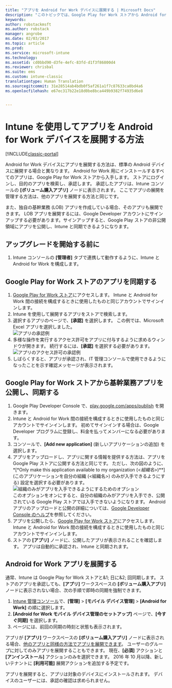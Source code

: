 ```yaml
---
title: "アプリを Android for Work デバイスに展開する | Microsoft Docs"
description: "このトピックでは、Google Play for Work ストアから Android for Work デバイスにアプリを同期してから展開します。"
keywords: 
author: robstackmsft
ms.author: robstack
manager: angrobe
ms.date: 02/03/2017
ms.topic: article
ms.prod: 
ms.service: microsoft-intune
ms.technology: 
ms.assetid: cd0bbd90-d3fe-4efc-83fd-d1f3f86800d4
ms.reviewer: chrisbal
ms.suite: ems
ms.custom: intune-classic
translationtype: Human Translation
ms.sourcegitcommit: 31e28514ab4bdb0f5af261a1f7c87633ca0bd4a6
ms.openlocfilehash: e67ec317b22e18d0be8bca449b9382f74935d6e8


---
```


# <a name="how-to-deploy-apps-to-android-for-work-devices-with-intune"></a>Intune を使用してアプリを Android for Work デバイスを展開する方法

[!INCLUDE[classic-portal](../includes/classic-portal.md)]

Android for Work デバイスにアプリを展開する方法は、標準の Android デバイスに展開する場合と異なります。 Android for Work 用にインストールするすべてのアプリは、Google Play for Work ストアから入手します。 ストアにログインし、目的のアプリを検索し、承認します。
承認したアプリは、Intune コンソールの **[ボリューム購入アプリ]** ノードに表示されます。 ここでアプリの展開を管理する方法は、他のアプリを展開する方法と同じです。

また、独自の基幹業務 (LOB) アプリを作成している場合、そのアプリも展開できます。 LOB アプリを展開するには、Google Developer アカウントにサインアップする必要があります。サインアップすると、Google Play ストアの非公開領域にアプリを公開し、Intune と同期できるようになります。

## <a name="before-you-start"></a>アップグレードを開始する前に

1. Intune コンソールの **[管理者]** タブで連携して動作するように、Intune と Android for Work を構成します。

## <a name="synchronize-an-app-from-the-google-play-for-work-store"></a>Google Play for Work ストアのアプリを同期する


1. [Google Play for Work ストア](https://play.google.com/work)にアクセスします。 Intune と Android for Work 間の接続を構成するときに使用したものと同じアカウントでサインインします。
2. Intune を使用して展開するアプリをストアで検索します。
3. 選択するアプリのページで、**[承認]** を選択します。 この例では、Microsoft Excel アプリを選択しました。<br>
  ![アプリの承認例](media/approve.png)
4. 多様な操作を実行するアクセス許可をアプリに付与するように求めるウィンドウが開きます。 続行するには、**[承認]** を選択する必要があります。<br>
  ![アプリのアクセス許可の承認例](media/approve-app-permissions.png)
5. しばらくすると、アプリが承認され、IT 管理コンソールで使用できるようになったことを示す確認メッセージが表示されます。

## <a name="publish-then-synchronize-a-line-of-business-app-from-the-google-play-for-work-store"></a>Google Play for Work ストアから基幹業務アプリを公開し、同期する

1. Google Play Developer Console で、[play.google.com/apps/publish](https://play.google.com/apps/publish) を開きます。
2. Intune と Android for Work 間の接続を構成するときに使用したものと同じアカウントでサインインします。 初めてサインインする場合は、Google Developer プログラムに登録し、料金を払ってメンバーになる必要があります。
3. コンソールで、**[Add new application]** (新しいアプリケーションの追加) を選択します。
4. アプリをアップロードし、アプリに関する情報を提供する方法は、アプリを Google Play ストアに公開する方法と同じです。 ただし、次の図のように、*[*Only make this application available to my organization (<*組織名*>)**] (このアプリケーションを自分の組織 (<組織名>) のみが入手できるようにする) 設定を選択する必要があります。<br>
  ![組織のみがアプリを入手できるようにするためのオプション](media/restrict.png)<br>
このオプションをオンにすると、自分の組織のみがアプリを入手でき、公開されている Google Play ストアでは入手できないようになります。
Android アプリのアップロードと公開の詳細については、[Google Developer Console のヘルプ](https://support.google.com/googleplay/android-developer/answer/113469)を参照してください。
5. アプリを公開したら、[Google Play for Work ストア](https://play.google.com/work)にアクセスします。 Intune と Android for Work 間の接続を構成するときに使用したものと同じアカウントでサインインします。
6. ストアの **[アプリ]** ノードに、公開したアプリが表示されることを確認します。 アプリは自動的に承認され、Intune と同期されます。

## <a name="deploy-an-android-for-work-app"></a>Android for Work アプリを展開する

通常、Intune は Google Play for Work ストアと&1; 日に&2; 回同期します。 ストアのアプリを承認しても、**[アプリ]** ワークスペースの **[ボリューム購入アプリ]** ノードに表示されない場合、次の手順で即時の同期を強制できます。

1. [Intune 管理コンソール](https://manage.microsoft.com)で、**[管理]** > **[モバイル デバイス管理]** > **[Android for Work]** の順に選択します。
2. **[Android for Work モバイル デバイス管理のセットアップ]** ページで、**[今すぐ同期]** を選択します。
3. ページには、前回の同期の時刻と状態も表示されます。

アプリが **[アプリ]** ワークスペースの **[ボリューム購入アプリ]** ノードに表示される場合、[他のアプリと同様の方法でアプリを展開できます](deploy-apps-in-microsoft-intune.md)。 ユーザーのグループに対してのみアプリを展開することもできます。 現在、**[必須]** アクションと **[アンインストール]** アクションのみを選択できます。 2016 年 10 月以降、新しいテナントに **[利用可能]** 展開アクションを追加する予定です。

アプリを展開すると、アプリは対象のデバイスにインストールされます。 デバイスのユーザーには、承認の確認は求められません。



<!--HONumber=Feb17_HO1-->


